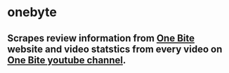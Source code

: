 # onebyte

## Scrapes review information from [One Bite](https://onebite.app/) website and video statstics from every video on [One Bite youtube channel](https://www.youtube.com/@OneBitePizzaReviews).
